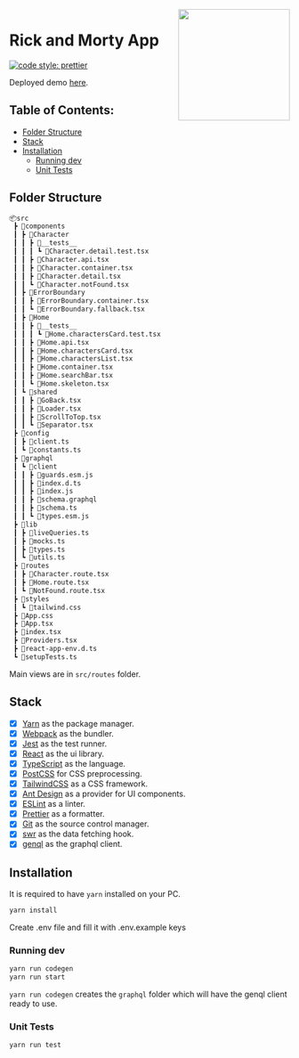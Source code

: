 <img src="http://assets.stickpng.com/images/58f37731a4fa116215a92411.png" height="200px" align="right"/>

# Rick and Morty App

[![code style: prettier](https://img.shields.io/badge/code_style-prettier-ff69b4.svg)](https://github.com/prettier/prettier)

Deployed demo [here](https://rick-and-morty-app02.netlify.app/).

## Table of Contents:

- [Folder Structure](#folder-structure)
- [Stack](#stack)
- [Installation](#installing)
  - [Running dev](#running-dev)
  - [Unit Tests](#unit-tests)

## Folder Structure

```sh
📦src
 ┣ 📂components
 ┃ ┣ 📂Character
 ┃ ┃ ┣ 📂__tests__
 ┃ ┃ ┃ ┗ 📜Character.detail.test.tsx
 ┃ ┃ ┣ 📜Character.api.tsx
 ┃ ┃ ┣ 📜Character.container.tsx
 ┃ ┃ ┣ 📜Character.detail.tsx
 ┃ ┃ ┗ 📜Character.notFound.tsx
 ┃ ┣ 📂ErrorBoundary
 ┃ ┃ ┣ 📜ErrorBoundary.container.tsx
 ┃ ┃ ┗ 📜ErrorBoundary.fallback.tsx
 ┃ ┣ 📂Home
 ┃ ┃ ┣ 📂__tests__
 ┃ ┃ ┃ ┗ 📜Home.charactersCard.test.tsx
 ┃ ┃ ┣ 📜Home.api.tsx
 ┃ ┃ ┣ 📜Home.charactersCard.tsx
 ┃ ┃ ┣ 📜Home.charactersList.tsx
 ┃ ┃ ┣ 📜Home.container.tsx
 ┃ ┃ ┣ 📜Home.searchBar.tsx
 ┃ ┃ ┗ 📜Home.skeleton.tsx
 ┃ ┗ 📂shared
 ┃ ┃ ┣ 📜GoBack.tsx
 ┃ ┃ ┣ 📜Loader.tsx
 ┃ ┃ ┣ 📜ScrollToTop.tsx
 ┃ ┃ ┗ 📜Separator.tsx
 ┣ 📂config
 ┃ ┣ 📜client.ts
 ┃ ┗ 📜constants.ts
 ┣ 📂graphql
 ┃ ┗ 📂client
 ┃ ┃ ┣ 📜guards.esm.js
 ┃ ┃ ┣ 📜index.d.ts
 ┃ ┃ ┣ 📜index.js
 ┃ ┃ ┣ 📜schema.graphql
 ┃ ┃ ┣ 📜schema.ts
 ┃ ┃ ┗ 📜types.esm.js
 ┣ 📂lib
 ┃ ┣ 📜liveQueries.ts
 ┃ ┣ 📜mocks.ts
 ┃ ┣ 📜types.ts
 ┃ ┗ 📜utils.ts
 ┣ 📂routes
 ┃ ┣ 📜Character.route.tsx
 ┃ ┣ 📜Home.route.tsx
 ┃ ┗ 📜NotFound.route.tsx
 ┣ 📂styles
 ┃ ┗ 📜tailwind.css
 ┣ 📜App.css
 ┣ 📜App.tsx
 ┣ 📜index.tsx
 ┣ 📜Providers.tsx
 ┣ 📜react-app-env.d.ts
 ┗ 📜setupTests.ts
```

Main views are in `src/routes` folder.

## Stack

- [x] [Yarn](https://yarnpkg.com/) as the package manager.
- [x] [Webpack](https://webpack.js.org/) as the bundler.
- [x] [Jest](https://jestjs.io/) as the test runner.
- [x] [React](https://reactjs.org) as the ui library.
- [x] [TypeScript](https://www.typescriptlang.org) as the language.
- [x] [PostCSS](https://postcss.org) for CSS preprocessing.
- [x] [TailwindCSS](https://tailwindcss.com) as a CSS framework.
- [x] [Ant Design](https://ant.design/) as a provider for UI components.
- [x] [ESLint](https://eslint.org) as a linter.
- [x] [Prettier](https://prettier.io) as a formatter.
- [x] [Git](https://git-scm.com) as the source control manager.
- [x] [swr](https://swr.vercel.app/) as the data fetching hook.
- [x] [genql](https://genql.vercel.app/) as the graphql client.

## Installation

It is required to have `yarn` installed on your PC.

```sh
yarn install
```

Create .env file and fill it with .env.example keys

### Running dev

```sh
yarn run codegen
yarn run start
```

`yarn run codegen` creates the `graphql` folder which will have the genql client ready to use.

### Unit Tests

```sh
yarn run test
```
